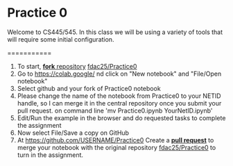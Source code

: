 # Practice 0

Welcome to CS445/545. In this class we will be using a variety of
tools that will require some initial configuration. 

===========

1. To start, [**fork** repository][forking] [fdac25/Practice0][assignment]
1. Go to https://colab.google/ nd click on "New notebook" and "File/Open
notebook"
1. Select github and your fork of Practice0 notebook
1. Please change the name of the notebook from Practice0 to your NETID handle, so I can merge it in the central repository once you submit your pull request.
      on command line 'mv Practice0.ipynb YourNetID.ipynb' 
1. Edit/Run the example in the browser and do requested tasks to complete the assignment
1. Now select File/Save a copy on GitHub
1. At https://github.com/USERNAME/Practice0
   Create a [**pull request**][pull-request] to merge your notebook with the
   original repository [fdac25/Practice0][assignment]  to
   turn in the assignment.


[assignment]: https://github.com/fdac25/Practice0
[forking]: https://guides.github.com/activities/forking/
[ref-clone]: http://gitref.org/creating/#clone
[ref-commit]: http://gitref.org/basic/#commit
[ref-push]: http://gitref.org/remotes/#push
[pull-request]: https://help.github.com/articles/creating-a-pull-request
